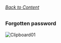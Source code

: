 ###### [Back to Content](/FrontEndReadMeFiles/README.md)

### Forgotten password
![Clipboard01](https://github.com/yuchormanski/React-BMX-Project/assets/693307/a944f4e0-5f3b-4822-8831-752626a3fd90)
